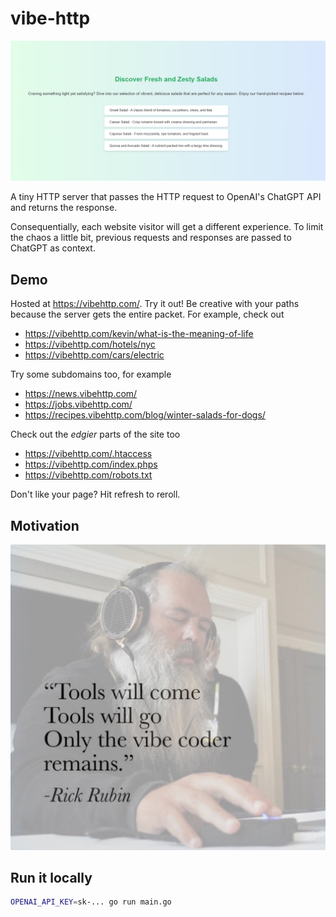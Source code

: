 # vibe-http

![hero](hero.png)

A tiny HTTP server that passes the HTTP request to OpenAI's ChatGPT API and returns the response.

Consequentially, each website visitor will get a different experience. To limit the chaos a little
bit, previous requests and responses are passed to ChatGPT as context.

## Demo

Hosted at https://vibehttp.com/. Try it out! Be creative with your paths because the server gets the
entire packet. For example, check out

- https://vibehttp.com/kevin/what-is-the-meaning-of-life
- https://vibehttp.com/hotels/nyc
- https://vibehttp.com/cars/electric

Try some subdomains too, for example

- https://news.vibehttp.com/
- https://jobs.vibehttp.com/
- https://recipes.vibehttp.com/blog/winter-salads-for-dogs/

Check out the _edgier_ parts of the site too

- https://vibehttp.com/.htaccess
- https://vibehttp.com/index.phps
- https://vibehttp.com/robots.txt

Don't like your page? Hit refresh to reroll.

## Motivation

![motivation](motivation.jpg)

## Run it locally

```bash
OPENAI_API_KEY=sk-... go run main.go
```
